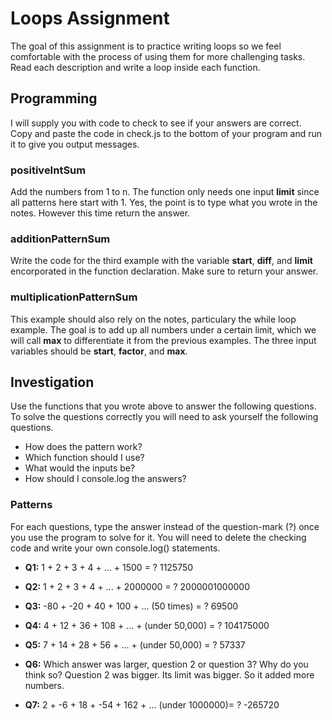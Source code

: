 # Loops Assignment
The goal of this assignment is to practice writing loops so we feel comfortable with the process of using them for more challenging tasks.  Read each description and write a loop inside each function.

## Programming
I will supply you with code to check to see if your answers are correct.  Copy and paste the code in check.js to the bottom of your program and run it to give you output messages.


### positiveIntSum
Add the numbers from 1 to n.  The function only needs one input **limit** since all patterns here start with 1.  Yes, the point is to type what you wrote in the notes.  However this time return the answer.

### additionPatternSum
Write the code for the third example with the variable **start**, **diff**, and **limit** encorporated in the function declaration.  Make sure to return your answer.


### multiplicationPatternSum
This example should also rely on the notes, particulary the while loop example.  The goal is to add up all numbers under a certain limit, which we will call **max** to differentiate it from the previous examples.  The three input variables should be **start**, **factor**, and **max**.




## Investigation
Use the functions that you wrote above to answer the following questions.  To solve the questions correctly you will need to ask yourself the following questions.
-  How does the pattern work?
-  Which function should I use?
-  What would the inputs be?
-  How should I console.log the answers?


### Patterns
For each questions, type the answer instead of the question-mark (?) once you use the program to solve for it.  You will need to delete the checking code and write your own console.log() statements.


-  **Q1:**  1 + 2 + 3 + 4 + ... + 1500 = ?
1125750

-  **Q2:**  1 + 2 + 3 + 4 + ... + 2000000 = ?
2000001000000

-  **Q3:**  -80 + -20 + 40 + 100 + ... (50 times) = ?
69500

-  **Q4:**  4 + 12 + 36 + 108 + ... + (under 50,000) = ?
104175000

-  **Q5:**  7 + 14 + 28 + 56 + ... + (under 50,000) = ?
57337

-  **Q6:**  Which answer was larger, question 2 or question 3?  Why do you think so?
Question 2 was bigger. Its limit was bigger. So it added more numbers. 

-  **Q7:**  2 + -6 + 18 + -54 + 162 + ... (under 1000000)= ?
-265720
